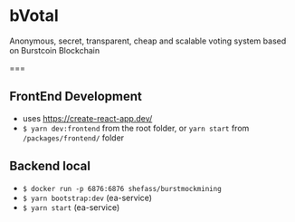 # bVotal
Anonymous, secret, transparent, cheap and scalable voting system based on Burstcoin Blockchain

===

## FrontEnd Development
* uses https://create-react-app.dev/
* `$ yarn dev:frontend` from the root folder, or `yarn start` from `/packages/frontend/` folder

## Backend local
* `$ docker run -p 6876:6876 shefass/burstmockmining`
* `$ yarn bootstrap:dev` (ea-service)
* `$ yarn start` (ea-service)